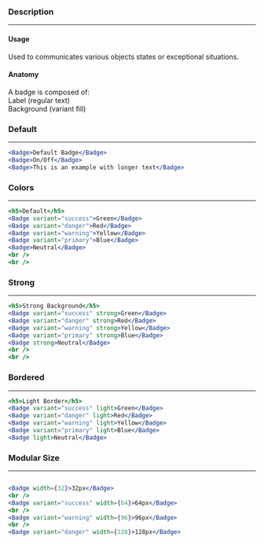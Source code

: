 ### **Description**

---

#### **Usage**

Used to communicates various objects states or exceptional situations.

#### **Anatomy**

A badge is composed of:<br/>
Label (regular text)<br/>
Background (variant fill)<br/>

### **Default**

---

```jsx
<Badge>Default Badge</Badge>
<Badge>On/Off</Badge>
<Badge>This is an example with longer text</Badge>
```

### **Colors**

---

```jsx
<h5>Default</h5>
<Badge variant="success">Green</Badge>
<Badge variant="danger">Red</Badge>
<Badge variant="warning">Yellow</Badge>
<Badge variant="primary">Blue</Badge>
<Badge>Neutral</Badge>
<br />
<br />
```

### **Strong**

---

```jsx
<h5>Strong Background</h5>
<Badge variant="success" strong>Green</Badge>
<Badge variant="danger" strong>Red</Badge>
<Badge variant="warning" strong>Yellow</Badge>
<Badge variant="primary" strong>Blue</Badge>
<Badge strong>Neutral</Badge>
<br />
<br />
```

### **Bordered**

---

```jsx
<h5>Light Border</h5>
<Badge variant="success" light>Green</Badge>
<Badge variant="danger" light>Red</Badge>
<Badge variant="warning" light>Yellow</Badge>
<Badge variant="primary" light>Blue</Badge>
<Badge light>Neutral</Badge>
```

### **Modular Size**

---

```jsx

<Badge width={32}>32px</Badge>
<br />
<Badge variant="success" width={64}>64px</Badge>
<br />
<Badge variant="warning" width={96}>96px</Badge>
<br />
<Badge variant="danger" width={128}>128px</Badge>
```
